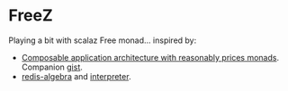 FreeZ
=====

Playing a bit with scalaz Free monad... inspired by:

* [Composable application architecture with reasonably prices monads](http://www.parleys.com/play/53a7d2c3e4b0543940d9e538/chapter0/about). Companion [gist](https://gist.github.com/runarorama/a8fab38e473fafa0921d).
* [redis-algebra](https://github.com/ethul/redis-algebra) and [interpreter](https://github.com/ethul/redis-algebra-interpreter).
